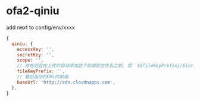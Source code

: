 # ofa2-qiniu

add next to config/env/xxxx

```js
{
  qiniu: {
    accessKey: '',
    secretKey: '',
    scope: '',
    // 存在则会在上传时自动添加这个前缀到文件名之前, 如 `${fileKeyPrefix}/${originKey}`
    fileKeyPrefix: '',
    // 最后返回的URL的前缀
    baseUrl: 'http://cdn.cloudnapps.com',
  },
}
```
